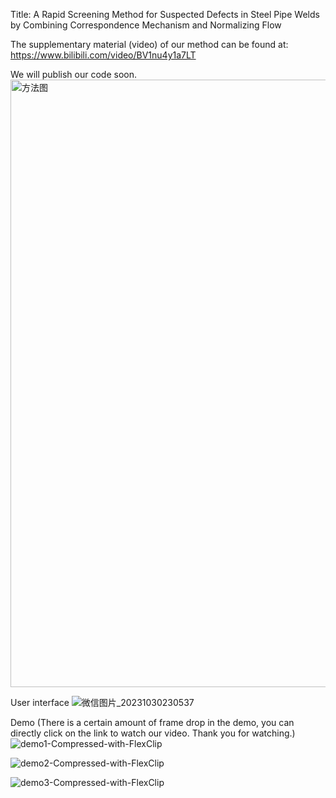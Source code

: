 Title: A Rapid Screening Method for Suspected Defects in Steel Pipe Welds by Combining Correspondence Mechanism and Normalizing Flow

The supplementary material (video) of our method can be found at: https://www.bilibili.com/video/BV1nu4y1a7LT

We will publish our code soon.
<img width="972" alt="方法图" src="https://github.com/aoihd/RSM/assets/141041853/431bc7ee-4c5d-4f04-85ff-6535eef80999">



User interface
![微信图片_20231030230537](https://github.com/aoihd/RSM/assets/141041853/68b73612-ac09-4890-8a04-e9f39414e975)


Demo (There is a certain amount of frame drop in the demo, you can directly click on the link to watch our video. Thank you for watching.)
![demo1-Compressed-with-FlexClip](https://github.com/aoihd/RSM/assets/141041853/b9176525-7fc3-43aa-8f5c-c8733d850fa3)

![demo2-Compressed-with-FlexClip](https://github.com/aoihd/RSM/assets/141041853/1ed1b713-a2e7-4f64-b164-4c98fe9d32c8)

![demo3-Compressed-with-FlexClip](https://github.com/aoihd/RSM/assets/141041853/ac4a4fb2-17a8-45e2-bb3b-855a38905898)

